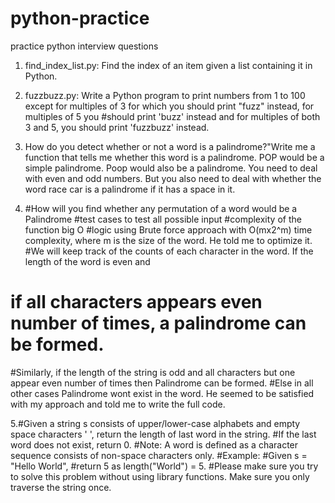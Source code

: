 # python-practice
practice python interview questions
1.  find_index_list.py: Find the index of an item given a list containing it in Python.

2. fuzzbuzz.py: Write a Python program to print numbers from 1 to 100 except for multiples of 3 for which you should print "fuzz" instead, for multiples of 5 you #should print 'buzz' instead and for multiples of both 3 and 5, you should print 'fuzzbuzz' instead.

3. How do you detect whether or not a word is a palindrome?"Write me a function that tells me whether this word is a palindrome.
POP would be a simple palindrome. Poop would also be a palindrome. You need to deal with even and odd numbers. But you also need to  deal with whether the word race car is a palindrome if it has a space in it.

4. #How will you find whether any permutation of a word would be a Palindrome
#test cases to test all possible input
#complexity of the function big O
#logic using Brute force approach with O(mx2^m) time complexity, where m is the size of the word. He told me to optimize it. 
#We will keep track of the counts of each character in the word. If the length of the word is even and
# if all characters appears even number of times, a palindrome can be formed.
#Similarly, if the length of the string is odd and all characters but one appear even number of times then Palindrome can be formed.
#Else in all other cases Palindrome wont exist in the word. He seemed to be satisfied with my approach and told me to write the full code.

5.#Given a string s consists of upper/lower-case alphabets and empty space characters ' ', return the length of last word in the string.
#If the last word does not exist, return 0.
#Note: A word is defined as a character sequence consists of non-space characters only.
#Example:
#Given s = "Hello World",
#return 5 as length("World") = 5.
#Please make sure you try to solve this problem without using library functions. Make sure you only traverse the string once.




